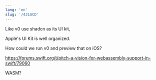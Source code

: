 ```yaml
---
lang: 'en'
slug: '/431ACD'
---
```


Like v0 use shadcn as its UI kit,

Apple's UI Kit is well organized.

How could we run v0 and preview that on iOS?

https://forums.swift.org/t/pitch-a-vision-for-webassembly-support-in-swift/79060

WASM?
